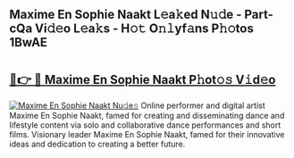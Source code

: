 ## Maxime En Sophie Naakt L𝚎a𝚔ed N𝚞𝚍e - Part-cQa Vi𝚍𝚎o L𝚎a𝚔s - H𝚘𝚝 O𝚗𝚕yf𝚊ns P𝚑𝚘tos 1BwAE

# <h2><a href="http://kfa12tp.oniu.top/?m=Maxime+En+Sophie+Naakt">🔗👉 🔴 Maxime En Sophie Naakt P𝚑ot𝚘𝚜 V𝚒d𝚎o</a></h2>

[![Maxime En Sophie Naakt Nu𝚍e𝚜](https://i.imgur.com/0qMVB7G.gif)](http://kfa12tp.oniu.top/?m=Maxime+En+Sophie+Naakt)
Online performer and digital artist Maxime En Sophie Naakt, famed for creating and disseminating dance and lifestyle content via solo and collaborative dance performances and short films. Visionary leader Maxime En Sophie Naakt, famed for their innovative ideas and dedication to creating a better future.  
